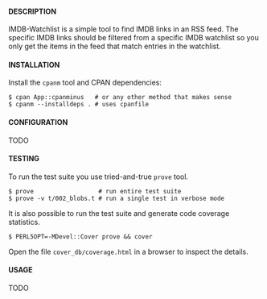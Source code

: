 #### DESCRIPTION

IMDB-Watchlist is a simple tool to find IMDB links in an RSS feed. The
specific IMDB links should be filtered from a specific IMDB watchlist so you
only get the items in the feed that match entries in the watchlist.

#### INSTALLATION

Install the `cpanm` tool and CPAN dependencies:

    $ cpan App::cpanminus   # or any other method that makes sense
    $ cpanm --installdeps . # uses cpanfile

#### CONFIGURATION

TODO

#### TESTING

To run the test suite you use tried-and-true `prove` tool.

    $ prove                  # run entire test suite
    $ prove -v t/002_blobs.t # run a single test in verbose mode

It is also possible to run the test suite and generate code coverage statistics.

    $ PERL5OPT=-MDevel::Cover prove && cover

Open the file `cover_db/coverage.html` in a browser to inspect the details.

#### USAGE

TODO
